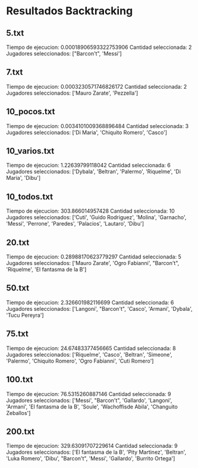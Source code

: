 # Resultados Backtracking

## 5.txt

Tiempo de ejecucion: 0.00018906593322753906
Cantidad seleccionada: 2
Jugadores seleccionados: ["Barcon't", 'Messi']

## 7.txt

Tiempo de ejecucion: 0.0003230571746826172
Cantidad seleccionada: 2
Jugadores seleccionados: ['Mauro Zarate', 'Pezzella']

## 10_pocos.txt

Tiempo de ejecucion: 0.0034101009368896484
Cantidad seleccionada: 3
Jugadores seleccionados: ['Di Maria', 'Chiquito Romero', 'Casco']

## 10_varios.txt

Tiempo de ejecucion: 1.22639799118042
Cantidad seleccionada: 6
Jugadores seleccionados: ['Dybala', 'Beltran', 'Palermo', 'Riquelme', 'Di Maria', 'Dibu']

## 10_todos.txt

Tiempo de ejecucion: 303.866014957428
Cantidad seleccionada: 10
Jugadores seleccionados: ['Cuti', 'Guido Rodriguez', 'Molina', 'Garnacho', 'Messi', 'Perrone', 'Paredes', 'Palacios', 'Lautaro', 'Dibu']

## 20.txt

Tiempo de ejecucion: 0.28988170623779297
Cantidad seleccionada: 5
Jugadores seleccionados: ['Mauro Zarate', 'Ogro Fabianni', "Barcon't", 'Riquelme', 'El fantasma de la B']

## 50.txt

Tiempo de ejecucion: 2.326601982116699
Cantidad seleccionada: 6
Jugadores seleccionados: ['Langoni', "Barcon't", 'Casco', 'Armani', 'Dybala', 'Tucu Pereyra']

## 75.txt

Tiempo de ejecucion: 24.67483377456665
Cantidad seleccionada: 8
Jugadores seleccionados: ['Riquelme', 'Casco', 'Beltran', 'Simeone', 'Palermo', 'Chiquito Romero', 'Ogro Fabianni', 'Cuti Romero']

## 100.txt

Tiempo de ejecucion: 76.5315260887146
Cantidad seleccionada: 9
Jugadores seleccionados: ['Messi', "Barcon't", 'Gallardo', 'Langoni', 'Armani', 'El fantasma de la B', 'Soule', 'Wachoffisde Abila', 'Changuito Zeballos']

## 200.txt

Tiempo de ejecucion: 329.63091707229614
Cantidad seleccionada: 9
Jugadores seleccionados: ['El fantasma de la B', 'Pity Martinez', 'Beltran', 'Luka Romero', 'Dibu', "Barcon't", 'Messi', 'Gallardo', 'Burrito Ortega']

